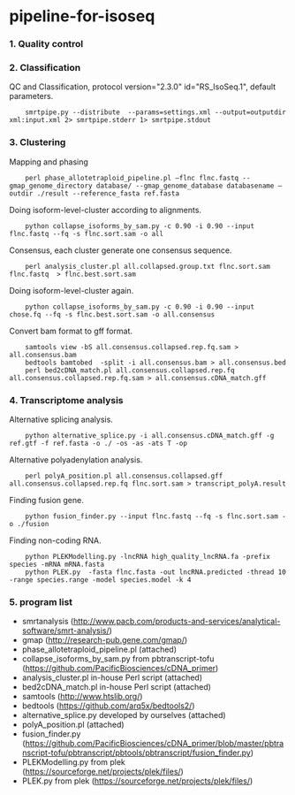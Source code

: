 # pipeline-for-isoseq
### 1. Quality control

### 2. Classification

QC and Classification, protocol version="2.3.0" id="RS_IsoSeq.1", default  parameters.


```
	smrtpipe.py --distribute  --params=settings.xml --output=outputdir xml:input.xml 2> smrtpipe.stderr 1> smrtpipe.stdout
```

### 3. Clustering
Mapping and phasing
```
	perl phase_allotetraploid_pipeline.pl –flnc flnc.fastq --gmap_genome_directory database/ --gmap_genome_database databasename –outdir ./result --reference_fasta ref.fasta
```

Doing isoform-level-cluster according to alignments.
``` 
	python collapse_isoforms_by_sam.py -c 0.90 -i 0.90 --input flnc.fastq --fq -s flnc.sort.sam -o all
```
Consensus, each cluster generate one consensus sequence.
```
	perl analysis_cluster.pl all.collapsed.group.txt flnc.sort.sam flnc.fastq  > flnc.best.sort.sam
```
Doing isoform-level-cluster again.
```
	python collapse_isoforms_by_sam.py -c 0.90 -i 0.90 --input chose.fq --fq -s flnc.best.sort.sam -o all.consensus
```
Convert bam format to gff format.
```
	samtools view -bS all.consensus.collapsed.rep.fq.sam > all.consensus.bam
	bedtools bamtobed  -split -i all.consensus.bam > all.consensus.bed
	perl bed2cDNA_match.pl all.consensus.collapsed.rep.fq all.consensus.collapsed.rep.fq.sam > all.consensus.cDNA_match.gff
```

### 4. Transcriptome analysis
Alternative splicing analysis.
```
	python alternative_splice.py -i all.consensus.cDNA_match.gff -g ref.gtf -f ref.fasta -o ./ -os -as -ats T -op
```

Alternative polyadenylation analysis.
```
	perl polyA_position.pl all.consensus.collapsed.gff all.consensus.collapsed.rep.fq flnc.sort.sam > transcript_polyA.result
```
Finding fusion gene.
```
	python fusion_finder.py --input flnc.fastq --fq -s flnc.sort.sam -o ./fusion
``` 
Finding non-coding RNA.
```
	python PLEKModelling.py -lncRNA high_quality_lncRNA.fa -prefix species -mRNA mRNA.fasta
	python PLEK.py  -fasta flnc.fasta -out lncRNA.predicted -thread 10 -range species.range -model species.model -k 4
```

### 5. program list

- smrtanalysis (http://www.pacb.com/products-and-services/analytical-software/smrt-analysis/)
- gmap (http://research-pub.gene.com/gmap/)
- phase_allotetraploid_pipeline.pl  (attached)
- collapse_isoforms_by_sam.py from pbtranscript-tofu (https://github.com/PacificBiosciences/cDNA_primer)
- analysis_cluster.pl in-house Perl script (attached)
- bed2cDNA_match.pl in-house Perl script (attached)
- samtools (http://www.htslib.org/)
- bedtools (https://github.com/arq5x/bedtools2/)
- alternative_splice.py developed by ourselves (attached)
- polyA_position.pl (attached)
- fusion_finder.py (https://github.com/PacificBiosciences/cDNA_primer/blob/master/pbtranscript-tofu/pbtranscript/pbtools/pbtranscript/fusion_finder.py)
- PLEKModelling.py from plek (https://sourceforge.net/projects/plek/files/)
- PLEK.py from plek (https://sourceforge.net/projects/plek/files/)
